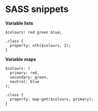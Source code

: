 # SASS snippets

**Variable lists**

```
$colours: red green blue;

.class {
  property: nth($colours, 2);
}
```

**Variable maps**

```
$colours: (
  primary: red,
  secondary: green,
  neutral: blue
);

.class {
  property: map-get($colours, primary);
}
```
